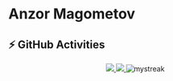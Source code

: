 # Anzor Magometov

## ⚡ GitHub Activities

<p align="center">
  <a href="https://skillicons.dev">
    <img src="https://github-readme-stats.vercel.app/api?username=Magometov&layout=compact&hide_border=true&hide_title=true&count_private=true&include_all_commits=true&show_icons=true&bg_color=00000000&text_color=c3c6ce&icon_color=4e64f7" />
  </a>
<a href="https://github.com/Magometov?tab=repositories">
  <img src="https://github-readme-stats.vercel.app/api/top-langs/?username=Magometov&layout=compact&hide_border=true&hide_title=true&count_private=true&include_all_commits=true&show_icons=true&bg_color=00000000&text_color=c3c6ce&icon_color=4e64f7&hide=html,css" />
</a>
  <a>
    <img src="https://github-readme-streak-stats.herokuapp.com?user=Magometov&theme=tokyonight-duo&hide_border=true&date_format=M%20j%5B%2C%20Y%5D" alt="mystreak"/>
  </a> 
</p>
